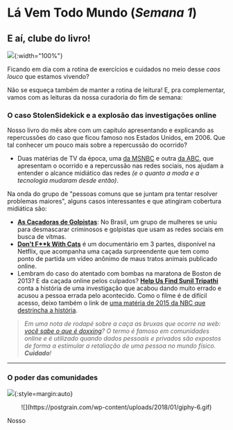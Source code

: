 # Lá Vem Todo Mundo (*Semana 1*)

## E aí, clube do livro!

![](https://media.tenor.com/images/cc942e8b96742d9ad33d9405a5c61539/tenor.gif){:width="100%"}

Ficando em dia com a rotina de exercícios e cuidados no meio desse *caos louco* que estamos vivendo?

Não se esqueça também de manter a rotina de leitura! E, pra complementar, vamos com as leituras da nossa curadoria do fim de semana:

### O caso StolenSidekick e a explosão das investigações online

Nosso livro do mês abre com um capítulo apresentando e explicando as repercussões do caso que ficou famoso nos Estados Unidos, em 2006. Que tal conhecer um pouco mais sobre a repercussão do ocorrido?

- Duas matérias de TV da época, uma [da MSNBC](https://www.youtube.com/watch?v=_IOq4o3kLuo) e outra [da ABC](https://www.youtube.com/watch?v=BDlYm3q0WuY), que apresentam o ocorrido e a repercussão nas redes sociais, nos ajudam a entender o alcance midiático das redes *(e o quanto a moda e a tecnologia mudaram desde então)*.

Na onda do grupo de "pessoas comuns que se juntam pra tentar resolver problemas maiores", alguns casos interessantes e que atingiram cobertura midiática são:

- **[As Caçadoras de Golpistas](https://g1.globo.com/fantastico/noticia/2020/01/05/cacadoras-de-golpistas-mulheres-desmascaram-criminosos-que-prometem-romance-na-web.ghtml)**: No Brasil, um grupo de mulheres se uniu para desmascarar criminosos e golpistas que usam as redes sociais em busca de vítmas.
- **[Don't F**k With Cats](https://www.netflix.com/title/81031373)** é um documentário em 3 partes, disponível na Netflix, que acompanha uma caçada surpreendente que tem como ponto de partida um vídeo anônimo de maus tratos animais publicado online.
- Lembram do caso do atentado com bombas na maratona de Boston de 2013? E da caçada online pelos culpados? **[Help Us Find Sunil Tripathi](https://www.youtube.com/watch?v=t2hkDeUwDwU)** conta a história de uma investigação que acabou dando muito errado e acusou a pessoa errada pelo acontecido. Como o filme é de difícil acesso, deixo também o link de [uma matéria de 2015 da NBC que destrincha a história](https://www.nbcnews.com/news/asian-america/wrongly-accused-boston-bombing-sunil-tripathys-story-now-being-told-n373141).

> *Em uma nota de rodapé sobre a caça as bruxas que ocorre na web: [você sabe o que é doxxing](https://canaltech.com.br/seguranca/o-que-e-doxxing-e-por-que-voce-deveria-se-importar-com-isso-72001/)? O termo é famoso em comunidades online e é utilizado quando dados pessoais e privados são expostos de forma a estimular a retaliação de uma pessoa no mundo físico. **Cuidado**!*

---

### O poder das comunidades

![](https://postgrain.com/wp-content/uploads/2018/01/giphy-6.gif){:style=margin:auto}

<p style="text-align:center">
![](https://postgrain.com/wp-content/uploads/2018/01/giphy-6.gif)
</p>

Nosso 